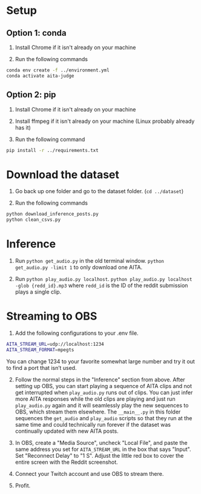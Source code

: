 # Setup

## Option 1: conda
1) Install Chrome if it isn't already on your machine

2) Run the following commands
```sh
conda env create -f ../environment.yml
conda activate aita-judge
```

## Option 2: pip
1) Install Chrome if it isn't already on your machine

2) Install ffmpeg if it isn't already on your machine (Linux probably already has it)

3) Run the following command
```sh
pip install -r ../requirements.txt
```

# Download the dataset
1) Go back up one folder and go to the dataset folder. (`cd ../dataset`)

2) Run the following commands
```sh
python download_inference_posts.py
python clean_csvs.py
```

# Inference
1) Run `python get_audio.py` in the old terminal window. `python get_audio.py -limit 1` to only download one AITA.

2) Run `python play_audio.py localhost`. `python play_audio.py localhost -glob {redd_id}.mp3` where `redd_id` is the ID of the reddit submission plays a single clip.

# Streaming to OBS
1) Add the following configurations to your .env file.
```sh
AITA_STREAM_URL=udp://localhost:1234
AITA_STREAM_FORMAT=mpegts
```
You can change 1234 to your favorite somewhat large number and try it out to find a port that isn’t used.

2) Follow the normal steps in the "Inference" section from above. After setting up OBS, you can start playing a sequence of AITA clips and not get interrupted when `play_audio.py` runs out of clips. You can just infer more AITA responses while the old clips are playing and just run `play_audio.py` again and it will seamlessly play the new sequences to OBS, which stream them elsewhere. The `__main__.py` in this folder sequences the `get_audio` and `play_audio` scripts so that they run at the same time and could technically run forever if the dataset was continually updated with new AITA posts.

3) In OBS, create a "Media Source", uncheck "Local File", and paste the same address you set for `AITA_STREAM_URL` in the box that says "Input". Set "Reconnect Delay" to "1 S". Adjust the little red box to cover the entire screen with the Reddit screenshot.

4) Connect your Twitch account and use OBS to stream there.

5) Profit.
